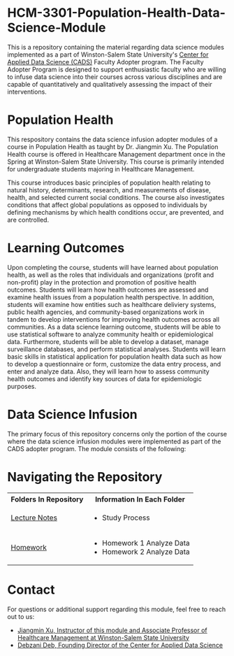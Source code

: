 # HCM-3301-Population-Health-Data-Science-Module
This is a repository containing the material regarding data science modules implemented as a part of Winston-Salem State University's [Center for Applied Data Science (CADS)](https://www.wssu.edu/academics/colleges-and-departments/college-of-arts-sciences-business-education/center-for-applied-data-science/index.html) Faculty Adopter program. The Faculty Adopter Program is designed to support enthusiastic faculty who are willing to infuse data science into their courses across various disciplines and are capable of quantitatively and qualitatively assessing the impact of their interventions.

# Population Health
This respository contains the data science infusion adopter modules of a course in Population Health as taught by Dr. Jiangmin Xu. The Population Health course is offered in Healthcare Management department once in the Spring at Winston-Salem State University. This course is primarily intended for undergraduate students majoring in Healthcare Management.

This course introduces basic principles of population health relating to natural history, determinants, research, and measurements of disease, health, and selected current social conditions. The course also investigates conditions that affect global populations as opposed to individuals by defining mechanisms by which health conditions occur, are prevented, and are controlled.

# Learning Outcomes
Upon completing the course, students will have learned about population health, as well as the roles that individuals and organizations (profit and non-profit) play in the protection and promotion of positive health outcomes. Students will learn how health outcomes are assessed and examine health issues from a population health perspective. In addition, students will examine how entities such as healthcare deliviery systems, public health agencies, and community-based organizations work in tandem to develop interventions for improving health outcomes across all communities. As a data science learning outcome, students will be able to use statistical software to analyze community health or epidemiological data. Furthermore, students will be able to develop a dataset, manage surveillance databases, and perform statistical analyses. Students will learn basic skills in statistical application for population health data such as how to develop a questionnaire or form, customize the data entry process, and enter and analyze data. Also, they will learn how to assess community health outcomes and identify key sources of data for epidemiologic purposes.

# Data Science Infusion
The primary focus of this repository concerns only the portion of the course where the data science infusion modules were implemented as part of the CADS adopter program. The module consists of the following:

# Navigating the Repository
<table>
  <tbody>
    <tr>
      <th>Folders In Repository</th>
      <th>Information In Each Folder</th>
    </tr>
    <tr>
      <td><a href="https://github.com/CADS-WSSU/HCM-3301-Population-Health-Data-Science-Module/tree/main/Lectures">Lecture Notes</a></td>
      <td>
        <ul>
          <li>Study Process</li>
        </ul>
      </td>
    </tr>
    <tr>
      <td><a href="https://github.com/BrixxPanlaqui/HCM-3301-Population-Health-Data-Science-Module/tree/main/Homework">Homework</a></td>
      <td>
        <ul>
          <li>Homework 1 Analyze Data</li>
          <li>Homework 2 Analyze Data</li>
        </ul>
      </td>
    </tr>
  </tbody>
</table>

# Contact
For questions or additional support regarding this module, feel free to reach out to us:
- [Jiangmin Xu, Instructor of this module and Associate Professor of Healthcare Management at Winston-Salem State University](mailto:xuji@wssu.edu)
- [Debzani Deb, Founding Director of the Center for Applied Data Science](mailto:debd@wssu.edu)
